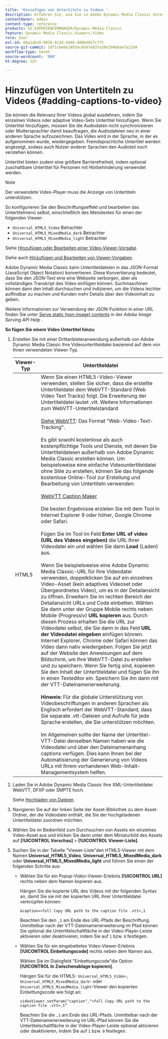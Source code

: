 ```yaml
---
title: 'Hinzufügen von Untertiteln zu Videos '
description: Erfahren Sie, wie Sie in Adobe Dynamic Media Classic Untertitel zu Videos hinzufügen.
contentOwner: admin
content-type: reference
products: SG_EXPERIENCEMANAGER/Dynamic-Media-Classic
feature: Dynamic Media Classic,Viewers,Video
role: User
exl-id: 66a1ab20-6036-4c3d-bb66-dd06d917c7f2
source-git-commit: 1d71cbe6e2493ac8d47e837a20e194b6ae7a22d4
workflow-type: tm+mt
source-wordcount: '904'
ht-degree: 32%

---
```


# Hinzufügen von Untertiteln zu Videos {#adding-captions-to-video}

Sie können die Relevanz Ihrer Videos global ausdehnen, indem Sie einzelnen Videos oder adaptive Video-Sets Untertitel hinzufügen. Wenn Sie Untertitel hinzufügen, müssen Sie die Audiodaten nicht synchronisieren oder Muttersprachler damit beauftragen, die Audiodateien neu in einer anderen Sprache aufzuzeichnen. Das Video wird in der Sprache, in der es aufgenommen wurde, wiedergegeben. Fremdsprachliche Untertitel werden angezeigt, sodass auch Nutzer anderer Sprachen den Audioteil noch verstehen können.

Untertitel bieten zudem eine größere Barrierefreiheit, indem optional zuschaltbare Untertitel für Personen mit Hörbehinderung verwendet werden.

>[!NOTE]
>
>Der verwendete Video-Player muss die Anzeige von Untertiteln unterstützen. 

So konfigurieren Sie den Beschriftungseffekt und bearbeiten das Untertitelmenü selbst, einschließlich des Menütextes für einen der folgenden Viewer:

* `Universal_HTML5_Video` Betrachter
* `Universal_HTML5_MixedMedia_dark` Betrachter
* `Universal_HTML5_MixedMedia_light` Betrachter

Siehe [Hinzufügen oder Bearbeiten einer Video-Viewer-Vorgabe](previewing-videos-video-viewer.md#adding_or_editing_a_video_viewer_preset).

Siehe auch [Hinzufügen und Bearbeiten von Viewer-Vorgaben](application-setup.md#adding_and_editing_viewer_presets).

Adobe Dynamic Media Classic kann Untertiteldateien in das JSON-Format (JavaScript Object Notation) konvertieren. Diese Konvertierung bedeutet, dass Sie den JSON-Text eine eine Webseite verborgen, aber als vollständiges Transkript des Video einfügen können. Suchmaschinen können dann den Inhalt durchsuchen und indizieren, um die Videos leichter auffindbar zu machen und Kunden mehr Details über den Videoinhalt zu geben.

Weitere Informationen zur Verwendung der JSON-Funktion in einer URL finden Sie unter [Serve static (non-image) contents](https://experienceleague.adobe.com/docs/dynamic-media-developer-resources/image-serving-api/image-serving-api/c-serving-static-nonimage-contents.html?lang=en#image-serving-api) in der *Adobe Image Serving API Help* .

**So fügen Sie einem Video Untertitel hinzu:**

1. Erstellen Sie mit einer Drittanbieteranwendung außerhalb von Adobe Dynamic Media Classic Ihre Videountertiteldatei basierend auf dem von Ihnen verwendeten Viewer-Typ.

   | Viewer-Typ | Untertiteldatei |
   |--- |--- |
   | HTML5 | Wenn Sie einen HTML5-Video-Viewer verwenden, stellen Sie sicher, dass die erstellte Untertiteldatei dem WebVTT-Standard (Web Video Text Tracks) folgt. Die Erweiterung der Untertiteldatei lautet .vtt. Weitere Informationen zum WebVTT-Untertitelstandard<br><br>[Siehe WebVTT](https://w3c.github.io/webvtt/): Das Format &quot;Web-Video-Text-Tracking&quot;. <br><br>Es gibt sowohl kostenlose als auch kostenpflichtige Tools und Dienste, mit denen Sie Untertiteldateien außerhalb von Adobe Dynamic Media Classic erstellen können. Um beispielsweise eine einfache Videountertiteldatei ohne Stile zu erstellen, können Sie das folgende kostenlose Online-Tool zur Erstellung und Bearbeitung von Untertiteln verwenden: <br><br>[WebVTT Caption Maker](https://testdrive-archive.azurewebsites.net/Graphics/CaptionMaker/Default.html) <br><br>Die besten Ergebnisse erzielen Sie mit dem Tool in Internet Explorer 9 oder höher, Google Chrome oder Safari. <br><br>Fügen Sie im Tool im Feld  <b>Enter URL of video (URL des Videos eingeben) </b> die URL Ihrer Videodatei ein und wählen Sie dann  <b>Load</b> (Laden) aus. <br><br>Wenn Sie beispielsweise eine Adobe Dynamic Media Classic-URL für Ihre Videodatei verwenden, doppelklicken Sie auf ein einzelnes Video-Asset (kein adaptives Videoset oder Übergeordnetes Video), um es in der Detailansicht zu öffnen. Erweitern Sie im rechten Bereich der Detailansicht URLs und Code einbetten. Wählen Sie dann unter der Gruppe Mobile rechts neben Mobile (Progressiv) <b>URL kopieren</b> aus. Durch diesen Prozess erhalten Sie die URL zur Videodatei selbst, die Sie dann in das Feld <b>URL der Videodatei eingeben</b> einfügen können. Internet Explorer, Chrome oder Safari können das Video dann nativ wiedergeben. Folgen Sie jetzt auf der Website den Anweisungen auf dem Bildschirm, um Ihre WebVTT-Datei zu erstellen und zu speichern. Wenn Sie fertig sind, kopieren Sie den Inhalt der Untertiteldatei und fügen Sie ihn in einen Texteditor ein. Speichern Sie ihn dann mit der VTT-Dateinamenerweiterung. <br><br><b>Hinweis:</b> Für die globale Unterstützung von Videobeschriftungen in anderen Sprachen als Englisch erfordert der WebVTT-Standard, dass Sie separate .vtt-Dateien und Aufrufe für jede Sprache erstellen, die Sie unterstützen möchten. <br><br>Im Allgemeinen sollte der Name der Untertitel-VTT-Datei denselben Namen haben wie die Videodatei und über den Dateinamenanhang captions verfügen. Dies kann Ihnen bei der Automatisierung der Generierung von Videos URLs mit Ihrem vorhandenen Web-Inhalt-Managementsystem helfen. |

1. Laden Sie in Adobe Dynamic Media Classic Ihre XML-Untertiteldatei WebVTT, DFXP oder SMPTE hoch.

   Siehe [Hochladen von Dateien](uploading-files.md#uploading_files).

1. Navigieren Sie auf der linken Seite der Asset-Bibliothek zu dem Asset-Ordner, der die Videodatei enthält, die Sie der hochgeladenen Untertiteldatei zuordnen möchten.
1. Wählen Sie im Bedienfeld zum Durchsuchen von Assets ein einzelnes Video-Asset aus und klicken Sie dann unter dem Miniaturbild des Assets auf **[!UICONTROL Vorschau]** > **[!UICONTROL Viewer-Liste]**.
1. Suchen Sie in der Tabelle &quot;Viewer-Liste&quot;den HTML5-Viewer mit dem Namen **Universal_HTML5_Video**, **Universal_HTML5_MixedMedia_dark** oder **Universal_HTML5_MixedMedia_light** und führen Sie einen der folgenden Schritte aus:

   * Wählen Sie für ein Popup-Video-Viewer-Erlebnis **[!UICONTROL URL]** rechts neben dem Namen kopieren aus.

      Hängen Sie die kopierte URL des Videos mit der folgenden Syntax an, damit Sie sie mit der kopierten URL Ihrer Untertiteldatei verknüpfen können:

      `&caption=<full Copy URL path to the caption file .vtt>,1`

      Beachten Sie den `,1` am Ende des URL-Pfads der Beschriftung. Unmittelbar nach der VTT-Dateinamenerweiterung im Pfad können Sie optional die Untertitelschaltfläche in der Video-Player-Leiste aktivieren oder deaktivieren, indem Sie auf `1` bzw. `0` festlegen.

   * Wählen Sie für ein eingebettetes Video-Viewer-Erlebnis **[!UICONTROL Einbettungscode]** rechts neben dem Namen aus.

      Wählen Sie im Dialogfeld &quot;Einbettungscode&quot;die Option **[!UICONTROL In Zwischenablage kopieren]**.

      Hängen Sie für die HTML5- `Universal_HTML5_Video`-, `Universal_HTML5_MixedMedia_dark`- oder `Universal_HTML5_MixedMedia_light`-Viewer den kopierten Einbettungscode wie folgt an:

      `videoViewer.setParam("caption","<full Copy URL path to the caption file .vtt>,1”`

      Beachten Sie die `,1` am Ende des URL-Pfads. Unmittelbar nach der VTT-Dateinamenerweiterung im URL-Pfad können Sie die Untertitelschaltfläche in der Video-Player-Leiste optional aktivieren oder deaktivieren, indem Sie auf `1` bzw. `0` festlegen.
